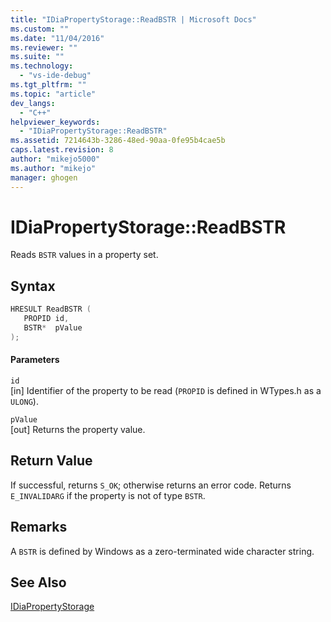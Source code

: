 ```yaml
---
title: "IDiaPropertyStorage::ReadBSTR | Microsoft Docs"
ms.custom: ""
ms.date: "11/04/2016"
ms.reviewer: ""
ms.suite: ""
ms.technology: 
  - "vs-ide-debug"
ms.tgt_pltfrm: ""
ms.topic: "article"
dev_langs: 
  - "C++"
helpviewer_keywords: 
  - "IDiaPropertyStorage::ReadBSTR"
ms.assetid: 7214643b-3286-48ed-90aa-0fe95b4cae5b
caps.latest.revision: 8
author: "mikejo5000"
ms.author: "mikejo"
manager: ghogen
---
```

# IDiaPropertyStorage::ReadBSTR
Reads `BSTR` values in a property set.  
  
## Syntax  
  
```C++  
HRESULT ReadBSTR (   
   PROPID id,  
   BSTR*  pValue  
);  
```  
  
#### Parameters  
 `id`  
 [in] Identifier of the property to be read (`PROPID` is defined in WTypes.h as a `ULONG`).  
  
 `pValue`  
 [out] Returns the property value.  
  
## Return Value  
 If successful, returns `S_OK`; otherwise returns an error code. Returns `E_INVALIDARG` if the property is not of type `BSTR`.  
  
## Remarks  
 A `BSTR` is defined by Windows as a zero-terminated wide character string.  
  
## See Also  
 [IDiaPropertyStorage](../../debugger/debug-interface-access/idiapropertystorage.md)